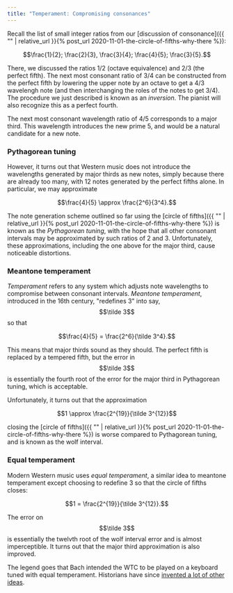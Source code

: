 ```yaml
---
title: "Temperament: Compromising consonances"
---
```


Recall the list of small integer ratios from our [discussion of consonance]({{ "" | relative_url }}{% post_url 2020-11-01-the-circle-of-fifths-why-there %}):

$$\frac{1}{2}; \frac{2}{3}, \frac{3}{4}; \frac{4}{5}; \frac{3}{5}.$$

There, we discussed the ratios 1/2 (octave equivalence) and 2/3 (the perfect fifth). The next most consonant ratio of 3/4 can be constructed from the perfect fifth by lowering the upper note by an octave to get a 4/3 wavelengh note (and then interchanging the roles of the notes to get 3/4). The procedure we just described is known as an _inversion_. The pianist will also recognize this as a perfect fourth.

The next most consonant wavelength ratio of 4/5 corresponds to a major third. This wavelength introduces the new prime 5, and would be a natural candidate for a new note.

### Pythagorean tuning

However, it turns out that Western music does not introduce the wavelengths generated by major thirds as new notes, simply because there are already too many, with 12 notes generated by the perfect fifths alone. In particular, we may approximate

$$\frac{4}{5} \approx \frac{2^6}{3^4}.$$

The note generation scheme outlined so far using the [circle of fifths]({{ "" | relative_url }}{% post_url 2020-11-01-the-circle-of-fifths-why-there %}) is known as the _Pythagorean tuning_, with the hope that all other consonant intervals may be approximated by such ratios of 2 and 3. Unfortunately, these approximations, including the one above for the major third, cause noticeable distortions.

### Meantone temperament

_Temperament_ refers to any system which adjusts note wavelengths to compromise between consonant intervals. _Meantone temperament_, introduced in the 16th century, "redefines 3" into say, $$\tilde 3$$ so that

$$\frac{4}{5} = \frac{2^6}{\tilde 3^4}.$$

This means that major thirds sound as they should. The perfect fifth is replaced by a tempered fifth, but the error in $$\tilde 3$$ is essentially the fourth root of the error for the major third in Pythagorean tuning, which is acceptable.

Unfortunately, it turns out that the approximation 

$$1 \approx \frac{2^{19}}{\tilde 3^{12}}$$

closing the [circle of fifths]({{ "" | relative_url }}{% post_url 2020-11-01-the-circle-of-fifths-why-there %}) is worse compared to Pythagorean tuning, and is known as the wolf interval.

### Equal temperament

Modern Western music uses _equal temperament_, a similar idea to meantone temperament except choosing to redefine 3 so that the circle of fifths closes:

$$1 = \frac{2^{19}}{\tilde 3^{12}}.$$

The error on $$\tilde 3$$ is essentially the twelvth root of the wolf interval error and is almost imperceptible. It turns out that the major third approximation is also improved.

The legend goes that Bach intended the WTC to be played on a keyboard tuned with equal temperament. Historians have since [invented a lot of other ideas](https://en.wikipedia.org/wiki/The_Well-Tempered_Clavier#Well-Tempered_tuning).
